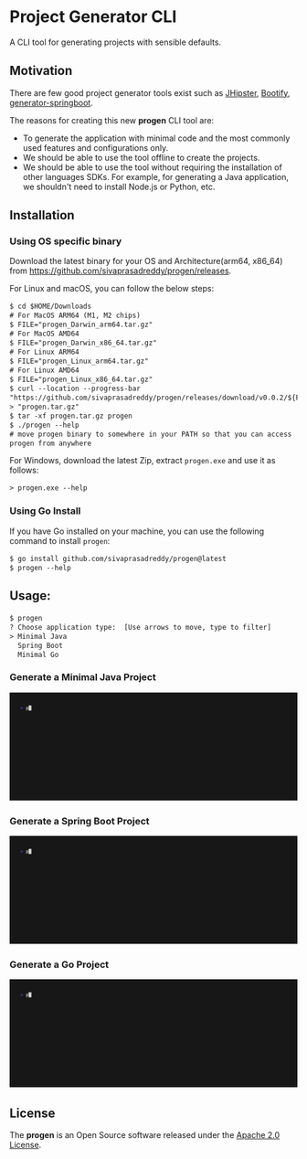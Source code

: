 # Project Generator CLI
A CLI tool for generating projects with sensible defaults.

## Motivation
There are few good project generator tools exist such as [JHipster](https://www.jhipster.tech/), [Bootify](https://bootify.io/), [generator-springboot](https://github.com/sivaprasadreddy/generator-springboot).

The reasons for creating this new **progen** CLI tool are:
* To generate the application with minimal code and the most commonly used features and configurations only.
* We should be able to use the tool offline to create the projects.
* We should be able to use the tool without requiring the installation of other languages SDKs.
  For example, for generating a Java application, we shouldn't need to install Node.js or Python, etc.

## Installation

### Using OS specific binary
Download the latest binary for your OS and Architecture(arm64, x86_64) 
from https://github.com/sivaprasadreddy/progen/releases.

For Linux and macOS, you can follow the below steps:

```shell
$ cd $HOME/Downloads
# For MacOS ARM64 (M1, M2 chips)
$ FILE="progen_Darwin_arm64.tar.gz"
# For MacOS AMD64
$ FILE="progen_Darwin_x86_64.tar.gz"
# For Linux ARM64
$ FILE="progen_Linux_arm64.tar.gz"
# For Linux AMD64
$ FILE="progen_Linux_x86_64.tar.gz"
$ curl --location --progress-bar "https://github.com/sivaprasadreddy/progen/releases/download/v0.0.2/${FILE}" > "progen.tar.gz"
$ tar -xf progen.tar.gz progen
$ ./progen --help
# move progen binary to somewhere in your PATH so that you can access progen from anywhere 
```

For Windows, download the latest Zip, extract `progen.exe` and use it as follows:

```shell
> progen.exe --help
```

### Using Go Install
If you have Go installed on your machine, you can use the following command to install `progen`:

```shell
$ go install github.com/sivaprasadreddy/progen@latest
$ progen --help
```

## Usage:

```shell
$ progen
? Choose application type:  [Use arrows to move, type to filter]
> Minimal Java
  Spring Boot
  Minimal Go
```

### Generate a Minimal Java Project

![minimal-java.gif](docs%2Fminimal-java.gif)

### Generate a Spring Boot Project

![spring-boot.gif](docs%2Fspring-boot.gif)

### Generate a Go Project

![minimal-go.gif](docs%2Fminimal-go.gif)


## License
The **progen** is an Open Source software
released under the [Apache 2.0 License](https://www.apache.org/licenses/LICENSE-2.0.html).
